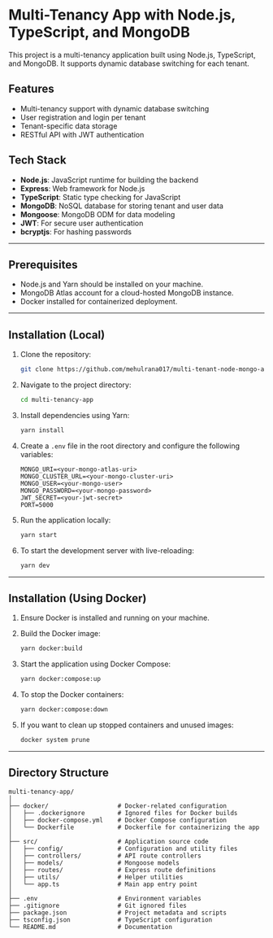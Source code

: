 # Multi-Tenancy App with Node.js, TypeScript, and MongoDB

This project is a multi-tenancy application built using Node.js, TypeScript, and MongoDB. It supports dynamic database switching for each tenant.

## Features

- Multi-tenancy support with dynamic database switching
- User registration and login per tenant
- Tenant-specific data storage
- RESTful API with JWT authentication

## Tech Stack

- **Node.js**: JavaScript runtime for building the backend
- **Express**: Web framework for Node.js
- **TypeScript**: Static type checking for JavaScript
- **MongoDB**: NoSQL database for storing tenant and user data
- **Mongoose**: MongoDB ODM for data modeling
- **JWT**: For secure user authentication
- **bcryptjs**: For hashing passwords

---

## Prerequisites

- Node.js and Yarn should be installed on your machine.
- MongoDB Atlas account for a cloud-hosted MongoDB instance.
- Docker installed for containerized deployment.

---

## Installation (Local)

1. Clone the repository:

   ```bash
   git clone https://github.com/mehulrana017/multi-tenant-node-mongo-app.git
   ```

2. Navigate to the project directory:

   ```bash
   cd multi-tenancy-app
   ```

3. Install dependencies using Yarn:

   ```bash
   yarn install
   ```

4. Create a `.env` file in the root directory and configure the following variables:

   ```env
   MONGO_URI=<your-mongo-atlas-uri>
   MONGO_CLUSTER_URL=<your-mongo-cluster-uri>
   MONGO_USER=<your-mongo-user>
   MONGO_PASSWORD=<your-mongo-password>
   JWT_SECRET=<your-jwt-secret>
   PORT=5000
   ```

5. Run the application locally:

   ```bash
   yarn start
   ```

6. To start the development server with live-reloading:

   ```bash
   yarn dev
   ```

---

## Installation (Using Docker)

1. Ensure Docker is installed and running on your machine.

2. Build the Docker image:

   ```bash
   yarn docker:build
   ```

3. Start the application using Docker Compose:

   ```bash
   yarn docker:compose:up
   ```

4. To stop the Docker containers:

   ```bash
   yarn docker:compose:down
   ```

5. If you want to clean up stopped containers and unused images:

   ```bash
   docker system prune
   ```

---

## Directory Structure

```plaintext
multi-tenancy-app/
│
├── docker/                   # Docker-related configuration
│   ├── .dockerignore         # Ignored files for Docker builds
│   ├── docker-compose.yml    # Docker Compose configuration
│   └── Dockerfile            # Dockerfile for containerizing the app
│
├── src/                      # Application source code
│   ├── config/               # Configuration and utility files
│   ├── controllers/          # API route controllers
│   ├── models/               # Mongoose models
│   ├── routes/               # Express route definitions
│   ├── utils/                # Helper utilities
│   └── app.ts                # Main app entry point
│
├── .env                      # Environment variables
├── .gitignore                # Git ignored files
├── package.json              # Project metadata and scripts
├── tsconfig.json             # TypeScript configuration
└── README.md                 # Documentation
```
